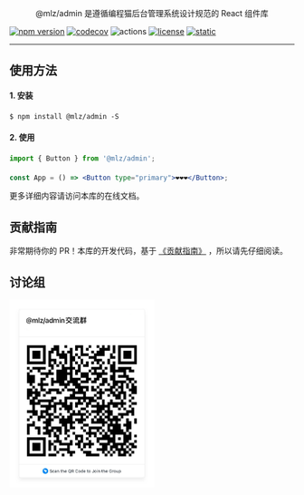 <p align="center">
@mlz/admin 是遵循编程猫后台管理系统设计规范的 React 组件库
</p>
<p align="center" style="font-size: 32px
🌈 https://www.mlz-admin.com
</p>
<div align="center">

[![npm version](https://img.shields.io/npm/v/@mlz/admin?color=lightblue&label=%40mlz%2Fadmin)](https://github.com/juicecube/mlz-admin) [![codecov](https://codecov.io/gh/juicecube/mlz-admin/branch/master/graph/badge.svg?token=ZNPL3AMQ7Z)](https://app.codecov.io/gh/juicecube/mlz-admin/) ![actions](https://github.com/juicecube/mlz-admin/workflows/checkers/badge.svg) [![license](https://img.shields.io/badge/license-MIT-green.svg?color=lightblue)](https://github.com/juicecube/mlz-admin/blob/master/CONTRIBUTING.md) [![static](https://img.shields.io/npm/dm/@mlz/admin?label=downloads&color=lightblue)](https://www.npmjs.com/package/@mlz/admin)

</div>

---

## 使用方法

#### 1. 安装

```shell
$ npm install @mlz/admin -S
```

#### 2. 使用

```jsx
import { Button } from '@mlz/admin';

const App = () => <Button type="primary">❤️❤️❤️</Button>;
```

更多详细内容请访问本库的在线文档。

## 贡献指南

非常期待你的 PR！本库的开发代码，基于 [《贡献指南》](https://github.com/juicecube/mlz-admin/blob/master/CONTRIBUTING.md) ，所以请先仔细阅读。

## 讨论组

<img src="https://raw.githubusercontent.com/milobluebell/imgs-repo/master/WechatIMG9.jpeg" width="256" alt="Dingtalk Qrcode"/>
